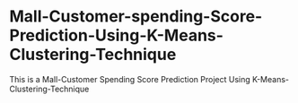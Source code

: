 # Mall-Customer-spending-Score-Prediction-Using-K-Means-Clustering-Technique
This is a Mall-Customer Spending Score Prediction Project Using K-Means-Clustering-Technique
